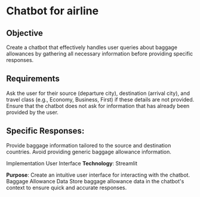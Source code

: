 # Chatbot for airline
## Objective
Create a chatbot that effectively handles user queries about baggage allowances by gathering all necessary information before providing specific responses.

## Requirements
Ask the user for their source (departure city), destination (arrival city), and travel class (e.g., Economy, Business, First) if these details are not provided.
Ensure that the chatbot does not ask for information that has already been provided by the user.

## Specific Responses:
Provide baggage information tailored to the source and destination countries.
Avoid providing generic baggage allowance information.

Implementation
User Interface
**Technology**: Streamlit

**Purpose**: Create an intuitive user interface for interacting with the chatbot.
Baggage Allowance Data
Store baggage allowance data in the chatbot's context to ensure quick and accurate responses.
